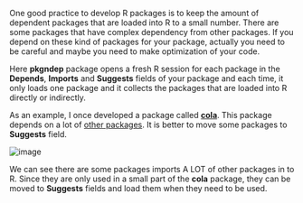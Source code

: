 One good practice to develop R packages is to keep the amount of dependent packages
that are loaded into R to a small number. There are some packages
that have complex dependency from other packages. If you depend on these kind of packages
for your package, actually you need to be careful and maybe you need to make optimization
of your code.

Here **pkgndep** package opens a fresh R session for each package in the **Depends**, **Imports** and **Suggests** fields of your package and each time, it only loads one package and it 
collects the packages that are loaded into R directly or indirectly.

As an example, I once developed a package called [**cola**](https://jokergoo.github.com/cola). This package depends on a lot
of [other packages](https://github.com/jokergoo/cola/blob/6d5f5a7737fd273c36ff50f35a60bf2b671ed84d/DESCRIPTION). It is better to move some packages to **Suggests** field.

![image](https://user-images.githubusercontent.com/449218/57465887-cf8c4400-727f-11e9-96c2-f9eea72a2dad.png)

We can see there are some packages imports A LOT of other packages in to R. Since they are only used
in a small part of the **cola** package, they can be moved to **Suggests** fields and load them
when they need to be used.
